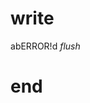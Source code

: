 # write
  a<!--M:R0-->b<!--/M:R0--><script>R_M = REORDER_RUNTIME;</script><noscript id="M:R0">ERROR!</noscript><script>R_M("M:R0")</script>d
_flush_

# end
